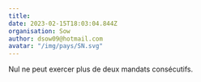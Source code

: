 ```yaml
---
title: 
date: 2023-02-15T18:03:04.844Z
organisation: Sow
author: dsow09@hotmail.com
avatar: "/img/pays/SN.svg"
---
```


Nul ne peut exercer plus de deux mandats consécutifs.
